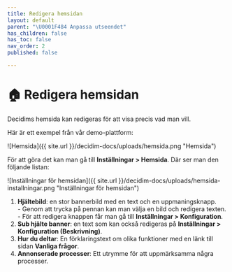 ```yaml
---
title: Redigera hemsidan
layout: default
parent: "\U0001F484 Anpassa utseendet"
has_children: false
has_toc: false
nav_order: 2
published: false

---
```

# 🏠 Redigera hemsidan

Decidims hemsida kan redigeras för att visa precis vad man vill.

Här är ett exempel från vår demo-plattform:

![Hemsida]({{ site.url }}/decidim-docs/uploads/hemsida.png "Hemsida")

För att göra det kan man gå till **Inställningar > Hemsida**. Där ser man den följande listan:

![Inställningar för hemsidan]({{ site.url }}/decidim-docs/uploads/hemsida-installningar.png "Inställningar för hemsidan")

1. **Hjältebild**: en stor bannerbild med en text och en uppmaningsknapp.  
   \- Genom att trycka på pennan kan man välja en bild och redigera texten.  
   \- För att redigera knappen får man gå till **Inställningar > Konfiguration**.
2. **Sub hjälte banner**: en text som kan också redigeras på **Inställningar > Konfiguration (Beskrivning)**.
3. **Hur du deltar**: En förklaringstext om olika funktioner med en länk till sidan **Vanliga frågor**.
4. **Annonserade processer**: Ett utrymme för att uppmärksamma några processer.
